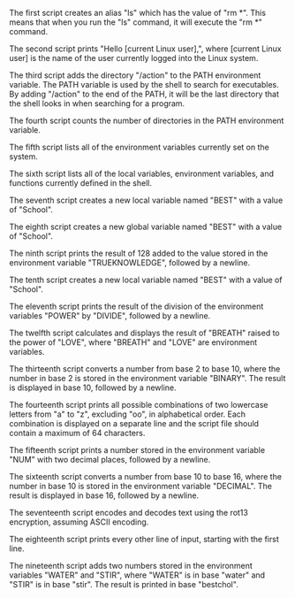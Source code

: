 The first script creates an alias "ls" which has the value of "rm *". This means that when you run the "ls" command, it will execute the "rm *" command.



The second script prints "Hello [current Linux user],", where [current Linux user] is the name of the user currently logged into the Linux system.



The third script adds the directory "/action" to the PATH environment variable. The PATH variable is used by the shell to search for executables. By adding "/action" to the end of the PATH, it will be the last directory that the shell looks in when searching for a program.



The fourth script counts the number of directories in the PATH environment variable.



The fifth script lists all of the environment variables currently set on the system.



The sixth script lists all of the local variables, environment variables, and functions currently defined in the shell.



The seventh script creates a new local variable named "BEST" with a value of "School".



The eighth script creates a new global variable named "BEST" with a value of "School".



The ninth script prints the result of 128 added to the value stored in the environment variable "TRUEKNOWLEDGE", followed by a newline.



The tenth script creates a new local variable named "BEST" with a value of "School".



The eleventh script prints the result of the division of the environment variables "POWER" by "DIVIDE", followed by a newline.



The twelfth script calculates and displays the result of "BREATH" raised to the power of "LOVE", where "BREATH" and "LOVE" are environment variables.



The thirteenth script converts a number from base 2 to base 10, where the number in base 2 is stored in the environment variable "BINARY". The result is displayed in base 10, followed by a newline.



The fourteenth script prints all possible combinations of two lowercase letters from "a" to "z", excluding "oo", in alphabetical order. Each combination is displayed on a separate line and the script file should contain a maximum of 64 characters.



The fifteenth script prints a number stored in the environment variable "NUM" with two decimal places, followed by a newline.



The sixteenth script converts a number from base 10 to base 16, where the number in base 10 is stored in the environment variable "DECIMAL". The result is displayed in base 16, followed by a newline.



The seventeenth script encodes and decodes text using the rot13 encryption, assuming ASCII encoding.



The eighteenth script prints every other line of input, starting with the first line.



The nineteenth script adds two numbers stored in the environment variables "WATER" and "STIR", where "WATER" is in base "water" and "STIR" is in base "stir". The result is printed in base "bestchol".








